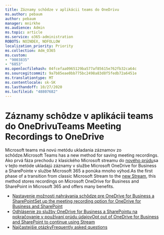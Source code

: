 ```yaml
---
title: Záznamy schôdze v aplikácii teams do OneDrivu
ms.author: pebaum
author: pebaum
manager: mnirkhe
ms.audience: Admin
ms.topic: article
ms.service: o365-administration
ROBOTS: NOINDEX, NOFOLLOW
localization_priority: Priority
ms.collection: Adm_O365
ms.custom:
- "9003835"
- "6853"
ms.openlocfilehash: 04fcefaa0965129ba577af85615e762fb32ca64c
ms.sourcegitcommit: 9a7b85eae0bb775bc2498a83d8f5fedb72a6451e
ms.translationtype: MT
ms.contentlocale: sk-SK
ms.lasthandoff: 10/27/2020
ms.locfileid: "48807682"
---
```

# <a name="teams-meeting-recordings-to-onedrive"></a><span data-ttu-id="5cbea-102">Záznamy schôdze v aplikácii teams do OneDrivu</span><span class="sxs-lookup"><span data-stu-id="5cbea-102">Teams Meeting Recordings to OneDrive</span></span>

<span data-ttu-id="5cbea-103">Microsoft teams má novú metódu ukladania záznamov zo schôdze.</span><span class="sxs-lookup"><span data-stu-id="5cbea-103">Microsoft Teams has a new method for saving meeting recordings.</span></span> <span data-ttu-id="5cbea-104">Ako prvá fáza prechodu z klasického Microsoft streamu do [nového prúdu](https://docs.microsoft.com/stream/streamnew/new-stream)sa v tejto metóde ukladajú záznamy v službe Microsoft OneDrive for Business a SharePointe v službe Microsoft 365 a ponúka mnoho výhod.</span><span class="sxs-lookup"><span data-stu-id="5cbea-104">As the first phase of a transition from classic Microsoft Stream to the [new Stream](https://docs.microsoft.com/stream/streamnew/new-stream), this method stores recordings on Microsoft OneDrive for Business and SharePoint in Microsoft 365 and offers many benefits.</span></span>  

- [<span data-ttu-id="5cbea-105">Nastavenie možnosti nahrávania schôdze pre OneDrive for Business a SharePoint</span><span class="sxs-lookup"><span data-stu-id="5cbea-105">Set up the meeting recording option for OneDrive for Business and SharePoint</span></span>](https://docs.microsoft.com/MicrosoftTeams/tmr-meeting-recording-change#set-up-the-meeting-recording-option-for-onedrive-for-business-and-sharepoint)
- [<span data-ttu-id="5cbea-106">Odhlásenie zo služby OneDrive for Business a SharePointu na pokračovanie v používaní prúdu údajov</span><span class="sxs-lookup"><span data-stu-id="5cbea-106">Opt out of OneDrive for Business and SharePoint to continue using Stream</span></span>](https://docs.microsoft.com/MicrosoftTeams/tmr-meeting-recording-change#opt-out-of-onedrive-for-business-and-sharepoint-to-continue-using-stream)  
- [<span data-ttu-id="5cbea-107">Najčastejšie otázky</span><span class="sxs-lookup"><span data-stu-id="5cbea-107">Frequently asked questions</span></span>](https://docs.microsoft.com/MicrosoftTeams/tmr-meeting-recording-change#frequently-asked-questions)
